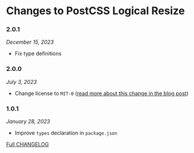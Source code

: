 # Changes to PostCSS Logical Resize

### 2.0.1

_December 15, 2023_

- Fix type definitions

### 2.0.0

_July 3, 2023_

- Change license to `MIT-0` ([read more about this change in the blog post](https://preset-env.cssdb.org/blog/license-change/))

### 1.0.1

_January 28, 2023_

- Improve `types` declaration in `package.json`

[Full CHANGELOG](https://github.com/csstools/postcss-plugins/tree/main/plugins/postcss-logical-resize/CHANGELOG.md)
